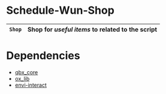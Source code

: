 # Schedule-Wun-Shop



| `Shop`   		| Shop for *useful items* to related to the script | 
| --------------------- | -------------------------------------  |




# Dependencies
- [qbx_core](https://github.com/Qbox-project/qbx_core) 
- [ox_lib](https://github.com/overextended/ox_lib)
- [envi-interact](https://github.com/Envi-Scripts/envi-interact) 
